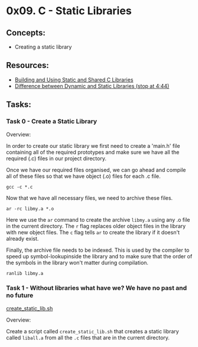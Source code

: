 # 0x09. C - Static Libraries

## Concepts:

 - Creating a static library

## Resources:

 - [Building and Using Static and Shared C Libraries](https://docencia.ac.upc.edu/FIB/USO/Bibliografia/unix-c-libraries.html)
 - [Difference between Dynamic and Static Libraries (stop at 4:44)](https://www.youtube.com/watch?v=eW5he5uFBNM)

## Tasks:

### Task 0 - Create a Static Library

Overview:

In order to create our static library we first need to create a 'main.h' file containing all of the required prototypes and make sure we have all the required (.c) files in our project directory.

Once we have our required files organised, we can go ahead and compile all of these files so that we have object (.o) files for each .c file.

`gcc -c *.c`

Now that we have all necessary files, we need to archive these files.

`ar -rc libmy.a *.o`

Here we use the `ar` command to create the archive `libmy.a` using any .o file in the current directory. The `r` flag replaces older object files in the library with new object files. The `c` flag tells `ar` to create the library if it doesn't already exist.

Finally, the archive file needs to be indexed. This is used by the compiler to speed up symbol-lookupinside the library and to make sure that the order of the symbols in the library won't matter during compilation.

`ranlib libmy.a`

### Task 1 - Without libraries what have we? We have no past and no future

[create_static_lib.sh](https://github.com/deanbirnie/alx-low_level_programming/blob/master/0x09-static_libraries/create_static_lib.sh)

Overview:

Create a script called `create_static_lib.sh` that creates a static library called `liball.a` from all the `.c` files that are in the current directory.